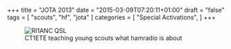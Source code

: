 +++
title = "JOTA 2013"
date = "2015-03-09T07:20:11+01:00"
draft = "false"
tags = [
    "scouts",
    "hf",
    "jota"
]
categories = [
    "Special Activations",
]
+++

<figure>
  <img src="/images/dsc_0099.jpg" alt="RI1ANC QSL">
  <figcaption>CT1ETE teaching young scouts what hamradio is about</figcaption>
</figure>



